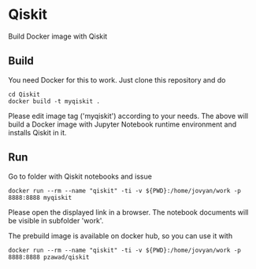 # Qiskit
Build Docker image with Qiskit

## Build

You need Docker for this to work. Just clone this repository and do

```
cd Qiskit
docker build -t myqiskit .
```
Please edit image tag ('myqiskit') according to your needs. 
The above will build a Docker image with Jupyter Notebook runtime environment and installs Qiskit in it.

## Run

Go to folder with Qiskit notebooks and issue

```
docker run --rm --name "qiskit" -ti -v ${PWD}:/home/jovyan/work -p 8888:8888 myqiskit
```

Please open the displayed link in a browser. The notebook documents will be visible in subfolder 'work'.

The prebuild image is available on docker hub, so you can use it with

```
docker run --rm --name "qiskit" -ti -v ${PWD}:/home/jovyan/work -p 8888:8888 pzawad/qiskit
```

